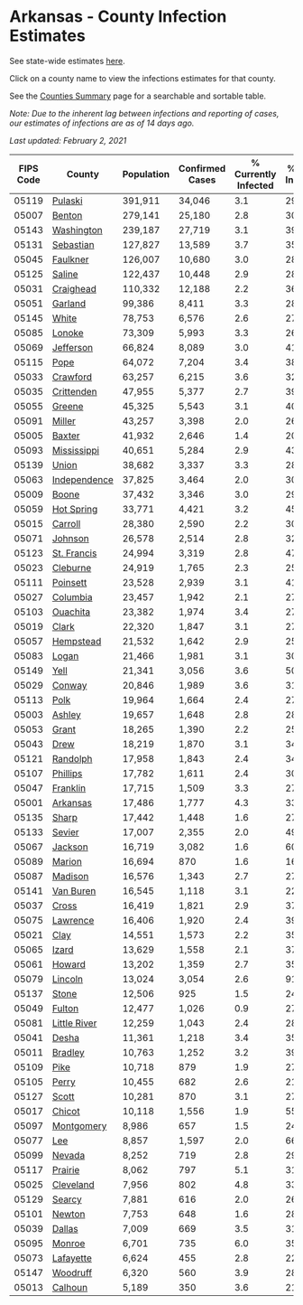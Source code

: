 # Arkansas - County Infection Estimates

See state-wide estimates [here](/infections/us-ar).

Click on a county name to view the infections estimates for that county.

See the [Counties Summary](/infections/summary-counties) page for a searchable and sortable table.

*Note: Due to the inherent lag between infections and reporting of cases, our estimates of infections are as of 14 days ago.*

*Last updated: February 2, 2021*

|   FIPS Code |                       County |   Population |   Confirmed Cases |   % Currently Infected |   % Total Infected |
|-------------|------------------------------|--------------|-------------------|------------------------|--------------------|
|       05119 |           [Pulaski](pulaski) |      391,911 |            34,046 |                    3.1 |               29.2 |
|       05007 |             [Benton](benton) |      279,141 |            25,180 |                    2.8 |               30.5 |
|       05143 |     [Washington](washington) |      239,187 |            27,719 |                    3.1 |               39.6 |
|       05131 |       [Sebastian](sebastian) |      127,827 |            13,589 |                    3.7 |               35.5 |
|       05045 |         [Faulkner](faulkner) |      126,007 |            10,680 |                    3.0 |               28.2 |
|       05125 |             [Saline](saline) |      122,437 |            10,448 |                    2.9 |               28.2 |
|       05031 |       [Craighead](craighead) |      110,332 |            12,188 |                    2.2 |               36.8 |
|       05051 |           [Garland](garland) |       99,386 |             8,411 |                    3.3 |               28.3 |
|       05145 |               [White](white) |       78,753 |             6,576 |                    2.6 |               27.1 |
|       05085 |             [Lonoke](lonoke) |       73,309 |             5,993 |                    3.3 |               26.7 |
|       05069 |       [Jefferson](jefferson) |       66,824 |             8,089 |                    3.0 |               41.1 |
|       05115 |                 [Pope](pope) |       64,072 |             7,204 |                    3.4 |               38.1 |
|       05033 |         [Crawford](crawford) |       63,257 |             6,215 |                    3.6 |               32.3 |
|       05035 |     [Crittenden](crittenden) |       47,955 |             5,377 |                    2.7 |               39.1 |
|       05055 |             [Greene](greene) |       45,325 |             5,543 |                    3.1 |               40.0 |
|       05091 |             [Miller](miller) |       43,257 |             3,398 |                    2.0 |               26.1 |
|       05005 |             [Baxter](baxter) |       41,932 |             2,646 |                    1.4 |               20.5 |
|       05093 |   [Mississippi](mississippi) |       40,651 |             5,284 |                    2.9 |               43.5 |
|       05139 |               [Union](union) |       38,682 |             3,337 |                    3.3 |               28.9 |
|       05063 | [Independence](independence) |       37,825 |             3,464 |                    2.0 |               30.7 |
|       05009 |               [Boone](boone) |       37,432 |             3,346 |                    3.0 |               29.2 |
|       05059 |     [Hot Spring](hot-spring) |       33,771 |             4,421 |                    3.2 |               45.8 |
|       05015 |           [Carroll](carroll) |       28,380 |             2,590 |                    2.2 |               30.2 |
|       05071 |           [Johnson](johnson) |       26,578 |             2,514 |                    2.8 |               32.4 |
|       05123 |   [St. Francis](st.-francis) |       24,994 |             3,319 |                    2.8 |               47.3 |
|       05023 |         [Cleburne](cleburne) |       24,919 |             1,765 |                    2.3 |               25.0 |
|       05111 |         [Poinsett](poinsett) |       23,528 |             2,939 |                    3.1 |               41.4 |
|       05027 |         [Columbia](columbia) |       23,457 |             1,942 |                    2.1 |               27.2 |
|       05103 |         [Ouachita](ouachita) |       23,382 |             1,974 |                    3.4 |               27.5 |
|       05019 |               [Clark](clark) |       22,320 |             1,847 |                    3.1 |               27.6 |
|       05057 |       [Hempstead](hempstead) |       21,532 |             1,642 |                    2.9 |               25.3 |
|       05083 |               [Logan](logan) |       21,466 |             1,981 |                    3.1 |               30.7 |
|       05149 |                 [Yell](yell) |       21,341 |             3,056 |                    3.6 |               50.3 |
|       05029 |             [Conway](conway) |       20,846 |             1,989 |                    3.6 |               31.5 |
|       05113 |                 [Polk](polk) |       19,964 |             1,664 |                    2.4 |               27.7 |
|       05003 |             [Ashley](ashley) |       19,657 |             1,648 |                    2.8 |               28.3 |
|       05053 |               [Grant](grant) |       18,265 |             1,390 |                    2.2 |               25.3 |
|       05043 |                 [Drew](drew) |       18,219 |             1,870 |                    3.1 |               34.1 |
|       05121 |         [Randolph](randolph) |       17,958 |             1,843 |                    2.4 |               34.1 |
|       05107 |         [Phillips](phillips) |       17,782 |             1,611 |                    2.4 |               30.3 |
|       05047 |         [Franklin](franklin) |       17,715 |             1,509 |                    3.3 |               27.8 |
|       05001 |         [Arkansas](arkansas) |       17,486 |             1,777 |                    4.3 |               33.4 |
|       05135 |               [Sharp](sharp) |       17,442 |             1,448 |                    1.6 |               27.6 |
|       05133 |             [Sevier](sevier) |       17,007 |             2,355 |                    2.0 |               49.4 |
|       05067 |           [Jackson](jackson) |       16,719 |             3,082 |                    1.6 |               60.0 |
|       05089 |             [Marion](marion) |       16,694 |               870 |                    1.6 |               16.9 |
|       05087 |           [Madison](madison) |       16,576 |             1,343 |                    2.7 |               27.4 |
|       05141 |       [Van Buren](van-buren) |       16,545 |             1,118 |                    3.1 |               22.5 |
|       05037 |               [Cross](cross) |       16,419 |             1,821 |                    2.9 |               37.2 |
|       05075 |         [Lawrence](lawrence) |       16,406 |             1,920 |                    2.4 |               39.0 |
|       05021 |                 [Clay](clay) |       14,551 |             1,573 |                    2.2 |               35.6 |
|       05065 |               [Izard](izard) |       13,629 |             1,558 |                    2.1 |               37.3 |
|       05061 |             [Howard](howard) |       13,202 |             1,359 |                    2.7 |               35.1 |
|       05079 |           [Lincoln](lincoln) |       13,024 |             3,054 |                    2.6 |               91.5 |
|       05137 |               [Stone](stone) |       12,506 |               925 |                    1.5 |               24.5 |
|       05049 |             [Fulton](fulton) |       12,477 |             1,026 |                    0.9 |               27.1 |
|       05081 | [Little River](little-river) |       12,259 |             1,043 |                    2.4 |               28.4 |
|       05041 |               [Desha](desha) |       11,361 |             1,218 |                    3.4 |               35.8 |
|       05011 |           [Bradley](bradley) |       10,763 |             1,252 |                    3.2 |               39.5 |
|       05109 |                 [Pike](pike) |       10,718 |               879 |                    1.9 |               27.7 |
|       05105 |               [Perry](perry) |       10,455 |               682 |                    2.6 |               21.5 |
|       05127 |               [Scott](scott) |       10,281 |               870 |                    3.1 |               27.7 |
|       05017 |             [Chicot](chicot) |       10,118 |             1,556 |                    1.9 |               55.2 |
|       05097 |     [Montgomery](montgomery) |        8,986 |               657 |                    1.5 |               24.1 |
|       05077 |                   [Lee](lee) |        8,857 |             1,597 |                    2.0 |               66.6 |
|       05099 |             [Nevada](nevada) |        8,252 |               719 |                    2.8 |               29.4 |
|       05117 |           [Prairie](prairie) |        8,062 |               797 |                    5.1 |               31.9 |
|       05025 |       [Cleveland](cleveland) |        7,956 |               802 |                    4.8 |               33.4 |
|       05129 |             [Searcy](searcy) |        7,881 |               616 |                    2.0 |               26.0 |
|       05101 |             [Newton](newton) |        7,753 |               648 |                    1.6 |               28.0 |
|       05039 |             [Dallas](dallas) |        7,009 |               669 |                    3.5 |               31.6 |
|       05095 |             [Monroe](monroe) |        6,701 |               735 |                    6.0 |               35.4 |
|       05073 |       [Lafayette](lafayette) |        6,624 |               455 |                    2.8 |               22.4 |
|       05147 |         [Woodruff](woodruff) |        6,320 |               560 |                    3.9 |               28.7 |
|       05013 |           [Calhoun](calhoun) |        5,189 |               350 |                    3.6 |               21.6 |